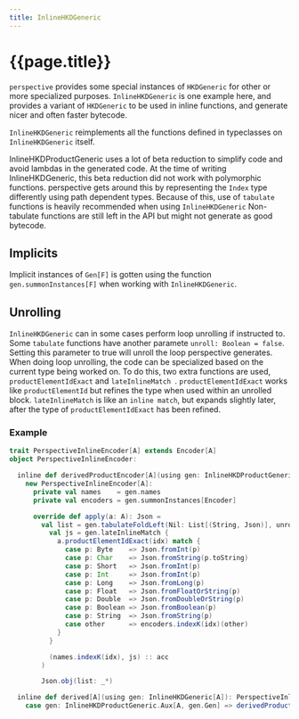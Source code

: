 ```yaml
---
title: InlineHKDGeneric 
---
```


# {{page.title}}

`perspective` provides some special instances of `HKDGeneric` for other or more specialized
purposes. `InlineHKDGeneric` is one example here, and provides a variant of `HKDGeneric` to be used
in inline functions, and generate nicer and often faster bytecode.

`InlineHKDGeneric` reimplements all the functions defined in typeclasses on `InlineHKDGeneric`
itself.

InlineHKDProductGeneric uses a lot of beta reduction to simplify code and avoid lambdas in the
generated code. At the time of writing InlineHKDGeneric, this beta reduction did not work with
polymorphic functions. perspective gets around this by representing the `Index` type differently
using path dependent types. Because of this, use of `tabulate` functions is heavily recommended when
using `InlineHKDGeneric` Non-tabulate functions are still left in the API but might not generate as
good bytecode.

## Implicits

Implicit instances of `Gen[F]` is gotten using the function `gen.summonInstances[F]` when working
with `InlineHKDGeneric`.

## Unrolling

`InlineHKDGeneric` can in some cases perform loop unrolling if instructed to. Some `tabulate`
functions have another paramete `unroll: Boolean = false`. Setting this parameter to true will
unroll the loop perspective generates. When doing loop unrolling, the code can be specialized based
on the current type being worked on. To do this, two extra functions are
used, `productElementIdExact` and `lateInlineMatch `. `productElementIdExact` works
like `productElementId` but refines the type when used within an unrolled block. `lateInlineMatch`
is like an `inline match`, but expands slightly later, after the type of `productElementIdExact` has
been refined.

### Example

```scala 3 sc:nocompile
trait PerspectiveInlineEncoder[A] extends Encoder[A]
object PerspectiveInlineEncoder:

  inline def derivedProductEncoder[A](using gen: InlineHKDProductGeneric[A]): PerspectiveInlineEncoder[A] =
    new PerspectiveInlineEncoder[A]:
      private val names    = gen.names
      private val encoders = gen.summonInstances[Encoder]

      override def apply(a: A): Json =
        val list = gen.tabulateFoldLeft(Nil: List[(String, Json)], unrolling = true)((acc, idx) =>
          val js = gen.lateInlineMatch {
            a.productElementIdExact(idx) match {
              case p: Byte    => Json.fromInt(p)
              case p: Char    => Json.fromString(p.toString)
              case p: Short   => Json.fromInt(p)
              case p: Int     => Json.fromInt(p)
              case p: Long    => Json.fromLong(p)
              case p: Float   => Json.fromFloatOrString(p)
              case p: Double  => Json.fromDoubleOrString(p)
              case p: Boolean => Json.fromBoolean(p)
              case p: String  => Json.fromString(p)
              case other      => encoders.indexK(idx)(other)
            }
          }

          (names.indexK(idx), js) :: acc
        )

        Json.obj(list: _*)

  inline def derived[A](using gen: InlineHKDGeneric[A]): PerspectiveInlineEncoder[A] = inline gen match
    case gen: InlineHKDProductGeneric.Aux[A, gen.Gen] => derivedProductEncoder(using gen)
```

